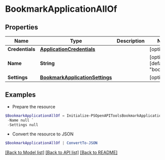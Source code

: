 # BookmarkApplicationAllOf
## Properties

Name | Type | Description | Notes
------------ | ------------- | ------------- | -------------
**Credentials** | [**ApplicationCredentials**](ApplicationCredentials.md) |  | [optional] 
**Name** | **String** |  | [optional] [default to "bookmark"]
**Settings** | [**BookmarkApplicationSettings**](BookmarkApplicationSettings.md) |  | [optional] 

## Examples

- Prepare the resource
```powershell
$BookmarkApplicationAllOf = Initialize-PSOpenAPIToolsBookmarkApplicationAllOf  -Credentials null `
 -Name null `
 -Settings null
```

- Convert the resource to JSON
```powershell
$BookmarkApplicationAllOf | ConvertTo-JSON
```

[[Back to Model list]](../README.md#documentation-for-models) [[Back to API list]](../README.md#documentation-for-api-endpoints) [[Back to README]](../README.md)

